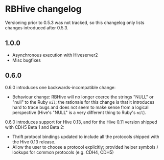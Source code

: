 # RBHive changelog

Versioning prior to 0.5.3 was not tracked, so this changelog only lists changes introduced after 0.5.3.

## 1.0.0

* Asynchronous execution with Hiveserver2
* Misc bugfixes


## 0.6.0

0.6.0 introduces one backwards-incompatible change:

* Behaviour change: RBHive will no longer coerce the strings "NULL" or "null" to the Ruby `nil`; the rationale
  for this change is that it introduces hard to trace bugs and does not seem to make sense from a logical
  perspective (Hive's "NULL" is a very different thing to Ruby's `nil`).

0.6.0 introduces support for Hive 0.13, and for the Hive 0.11 version shipped with CDH5 Beta 1 and Beta 2:

* Thrift protocol bindings updated to include all the protocols shipped with the Hive 0.13 release.
* Allow the user to choose a protocol explicitly; provided helper symbols / lookups for common protocols (e.g. CDH4, CDH5)